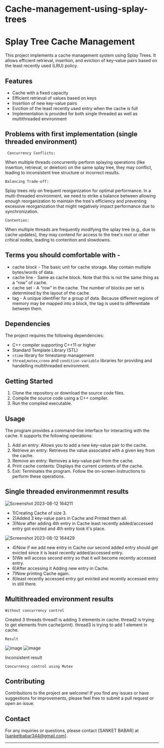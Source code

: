 # Cache-management-using-splay-trees

# Splay Tree Cache Management

This project implements a cache management system using Splay Trees. It allows efficient retrieval, insertion, and eviction of key-value pairs based on the least recently used (LRU) policy.

## Features

- Cache with a fixed capacity
- Efficient retrieval of values based on keys
- Insertion of new key-value pairs
- Eviction of the least recently used entry when the cache is full
- Implementation is provided for both single threaded as well as multithreaded environment
  
## Problems with first implementation (single threaded environment)
```
 Concurrency Conflicts:
```
 When multiple threads concurrently perform splaying operations (like insertion, retrieval, or deletion) on the same splay tree, they may     conflict, leading to inconsistent tree structure or incorrect results.
 ```
 Balancing Trade-off:
```
Splay trees rely on frequent reorganization for optimal performance. In a multi-threaded environment, we need to strike a balance between 
  allowing enough reorganization to maintain the tree's efficiency and preventing excessive reorganization that might negatively impact performance due to 
  synchronization.
  ```
 Contention:
```
When multiple threads are frequently modifying the splay tree (e.g., due to cache updates), they may contend for access to the tree's root or other 
  critical nodes, leading to contention and slowdowns.

## Terms you should comfortable with -
- cache block - The basic unit for cache storage. May contain multiple
  bytes/words of data.
- cache line - Same as cache block. Note that this is not the same thing as
  a “row” of cache.
- cache set - A “row” in the cache. The number of blocks per set is determined by the layout of the cache.
- tag - A unique identifier for a group of data. Because different regions of
  memory may be mapped into a block, the tag is used to differentiate
  between them.

## Dependencies

The project requires the following dependencies:

- C++ compiler supporting C++11 or higher
- Standard Template Library (STL)
- `ctime` library for timestamp management
- `thread`,`mutex`,`crono` and `condition-variable` libraries for providing and handelling multithreaded environment.

## Getting Started

1. Clone the repository or download the source code files.
2. Compile the source code using a C++ compiler.
3. Run the compiled executable.

## Usage

The program provides a command-line interface for interacting with the cache. It supports the following operations:
1. Add an entry: Allows you to add a new key-value pair to the cache.
2. Retrieve an entry: Retrieves the value associated with a given key from the cache.
3. Remove an entry: Removes a key-value pair from the cache.
4. Print cache contents: Displays the current contents of the cache.
5. Exit: Terminates the program.
Follow the on-screen instructions to perform these operations.

## Single threaded environmenmnt results
 ![Screenshot 2023-08-12 164211](https://github.com/Sanketsb17/Cache-management-using-splay-trees/assets/112432663/15729165-3482-4354-a92f-b15fe4438574)

- 1)Creating Cache of size 3.
- 2)Added 3 key-value pairs in Cache and Printed them all.
- 3)Now after adding 4th entry in Cache least recently added/accessed entry got evicted and 4th entry took it's place.

 ![Screenshot 2023-08-12 164429](https://github.com/Sanketsb17/Cache-management-using-splay-trees/assets/112432663/08df7229-87b3-4607-bd3a-0cb74ecee8b5)

- 4)Now if we add new entry in Cache our second added entry should get evicted since it is least recently added/accessed entry.
- 5)We will access second entry so that it will become recently accessed entry.
- 6)After accessing it Adding new entry in Cache.
- 7)Now printing Cache again.
- 8)least recently accessed entry got evicted and recently accessed entry in still there.

## Multithreaded environment results
```
Without concurrency control
```
Created 3 threads thread1 is adding 3 elements in cache.
thread2 is trying to get elements from cache(print).
thread3 is trying to add 1 element in cache.

```
Result
```
![image](https://github.com/Sanketsb17/Cache-management-using-splay-trees/assets/112432663/4aa8762c-98de-403a-8cc3-86b15c1994ef)
![image](https://github.com/Sanketsb17/Cache-management-using-splay-trees/assets/112432663/5d552d7a-ffc3-4425-9653-8925ae1cbb0b)

Inconsistent result 

```
Concurrency control using Mutex
```





## Contributing

Contributions to the project are welcome! If you find any issues or have suggestions for improvements, please feel free to submit a pull request or open an issue.

## Contact

For any inquiries or questions, please contact [SANKET BABAR] at [sanketbabar344@gmail.com].

---
